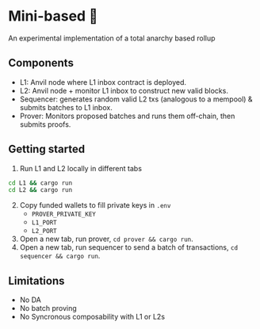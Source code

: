 # Mini-based 🧸

An experimental implementation of a total anarchy based rollup

## Components

- L1: Anvil node where L1 inbox contract is deployed.
- L2: Anvil node + monitor L1 inbox to construct new valid blocks.
- Sequencer: generates random valid L2 txs (analogous to a mempool) & submits batches to L1 inbox.
- Prover: Monitors proposed batches and runs them off-chain, then submits proofs.


## Getting started

1. Run L1 and L2 locally in different tabs
```sh
cd L1 && cargo run
cd L2 && cargo run
```
2. Copy funded wallets to fill private keys in `.env`
    - `PROVER_PRIVATE_KEY`
    - `L1_PORT`
    - `L2_PORT`
3. Open a new tab, run prover, `cd prover && cargo run`.
4. Open a new tab, run sequencer to send a batch of transactions, `cd sequencer && cargo run`.

## Limitations

- No DA
- No batch proving
- No Syncronous composability with L1 or L2s
